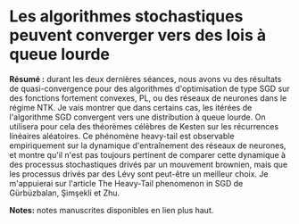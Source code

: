 # Les algorithmes stochastiques peuvent converger vers des lois à queue  lourde 

**Résumé :** durant les deux dernières séances, nous avons vu des résultats  de quasi-convergence pour des algorithmes d'optimisation de type SGD sur  des fonctions fortement convexes, PL, ou des réseaux de neurones dans le  régime NTK. Je vais montrer que dans certains cas, les itérées de  l'algorithme SGD convergent vers une distribution à queue lourde. On  utilisera pour cela des théorèmes célèbres de Kesten sur les récurrences  linéaires aléatoires. Ce phénomène heavy-tail est observable  empiriquement sur la dynamique d'entraînement des réseaux de neurones,  et montre qu'il n'est pas toujours pertinent de comparer cette dynamique  à des processus stochastiques drivés par un mouvement brownien, mais que  les processus drivés par des Lévy sont peut-être un meilleur choix. Je  m'appuierai sur l'article The Heavy-Tail phenomenon in SGD de  Gürbüzbalan, Şimşekli et Zhu.

**Notes:** notes manuscrites disponibles en lien plus haut.
